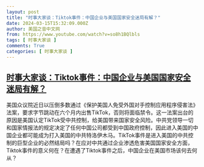 ```yaml
---
layout: post
title: "时事大家谈：Tiktok事件：中国企业与美国国家安全迷局有解？"
date: 2024-03-15T15:32:09.000Z
author: 美国之音中文网
from: https://www.youtube.com/watch?v=so8h1BQlbls
tags: [ 时事大家谈 ]
comments: True
categories: [ 时事大家谈 ]
---
```

<!--1710516729000-->
[时事大家谈：Tiktok事件：中国企业与美国国家安全迷局有解？](https://www.youtube.com/watch?v=so8h1BQlbls)
------

<div>
美国众议院近日以压倒多数通过《保护美国人免受外国对手控制应用程序侵害法》法案，要求字节跳动在六个月内出售TikTok，否则将面临禁令。这一法案出台的原因是美国认定TikTok受中共控制，给美国带来国家安全风险。中共党领导一切和国家情报法的规定决定了任何中国公司都受到中国政府控制，因此进入美国的中国企业都可能成为打入美国的中共特洛伊木马。TikTok事件是进入美国的中共控制的巨型企业的必然结局吗？在应对中共通过企业渗透危害美国国家安全方面，Tiktok事件的意义何在？在遭遇了Tiktok事件之后，中国企业在美国市场该何去何从？
</div>
